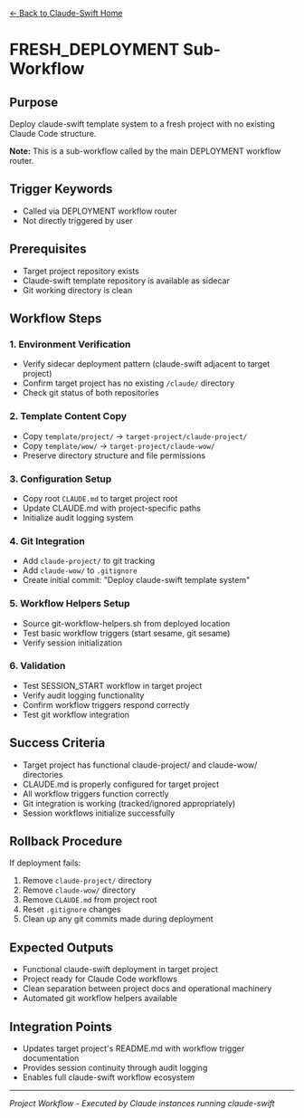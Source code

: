 [← Back to Claude-Swift Home](../../../README.md)

# FRESH_DEPLOYMENT Sub-Workflow

## Purpose
Deploy claude-swift template system to a fresh project with no existing Claude Code structure.

**Note:** This is a sub-workflow called by the main DEPLOYMENT workflow router.

## Trigger Keywords
- Called via DEPLOYMENT workflow router
- Not directly triggered by user

## Prerequisites
- Target project repository exists
- Claude-swift template repository is available as sidecar
- Git working directory is clean

## Workflow Steps

### 1. Environment Verification
- Verify sidecar deployment pattern (claude-swift adjacent to target project)
- Confirm target project has no existing `/claude/` directory
- Check git status of both repositories

### 2. Template Content Copy
- Copy `template/project/` → `target-project/claude-project/`
- Copy `template/wow/` → `target-project/claude-wow/`
- Preserve directory structure and file permissions

### 3. Configuration Setup
- Copy root `CLAUDE.md` to target project root
- Update CLAUDE.md with project-specific paths
- Initialize audit logging system

### 4. Git Integration
- Add `claude-project/` to git tracking
- Add `claude-wow/` to `.gitignore`
- Create initial commit: "Deploy claude-swift template system"

### 5. Workflow Helpers Setup
- Source git-workflow-helpers.sh from deployed location
- Test basic workflow triggers (start sesame, git sesame)
- Verify session initialization

### 6. Validation
- Test SESSION_START workflow in target project
- Verify audit logging functionality  
- Confirm workflow triggers respond correctly
- Test git workflow integration

## Success Criteria
- Target project has functional claude-project/ and claude-wow/ directories
- CLAUDE.md is properly configured for target project
- All workflow triggers function correctly
- Git integration is working (tracked/ignored appropriately)
- Session workflows initialize successfully

## Rollback Procedure
If deployment fails:
1. Remove `claude-project/` directory
2. Remove `claude-wow/` directory  
3. Remove `CLAUDE.md` from project root
4. Reset `.gitignore` changes
5. Clean up any git commits made during deployment

## Expected Outputs
- Functional claude-swift deployment in target project
- Project ready for Claude Code workflows
- Clean separation between project docs and operational machinery
- Automated git workflow helpers available

## Integration Points
- Updates target project's README.md with workflow trigger documentation
- Provides session continuity through audit logging
- Enables full claude-swift workflow ecosystem

---

*Project Workflow - Executed by Claude instances running claude-swift*